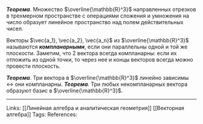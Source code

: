 ***Теорема***. Множество $\overline{\mathbb{R}^3}$ направленных отрезков в трехмерном пространстве с операциями сложения и умножения на число образует линейное пространство над полем действительных чисел. 

Векторы $\vec{a_1}, \vec{a_2}, \vec{a_n}$ из $\overline{\mathbb{R}^3}$ называются ***компланарными***, если они параллельны одной и той же плоскости. Заметим, что 2 вектора всегда компланарны: если их отложить из одной точки, то через нее и концы векторов всегда можно провести плоскость. 

***Теорема***. Три вектора в $\overline{\mathbb{R}^3}$ линейно зависимы $\leftrightarrow$ они компланарны. 
***Теорема***. Три любых некомпланарных вектора образуют базис в $\overline{\mathbb{R}^3}$.

___
Links: [[Линейная алгебра и аналитическая геометрия]] [[Векторная алгебра]]
Tags:
References: